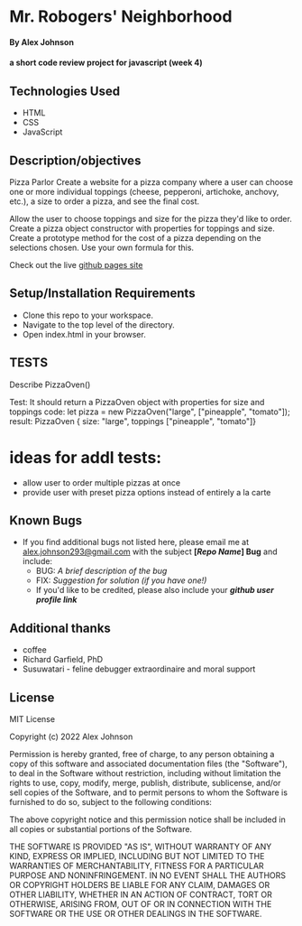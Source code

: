 # Mr. Robogers' Neighborhood

#### By Alex Johnson

#### a short code review project for javascript (week 4)

## Technologies Used

* HTML
* CSS
* JavaScript
<!-- * bootstrap -->

## Description/objectives
Pizza Parlor
Create a website for a pizza company where a user can choose one or more individual toppings (cheese, pepperoni, artichoke, anchovy, etc.), a size to order a pizza, and see the final cost.

Allow the user to choose toppings and size for the pizza they'd like to order.
Create a pizza object constructor with properties for toppings and size.
Create a prototype method for the cost of a pizza depending on the selections chosen. Use your own formula for this.


Check out the live [github pages site](https://alexiusvdt.github.io/code-review4/)

## Setup/Installation Requirements

* Clone this repo to your workspace.
* Navigate to the top level of the directory.
* Open index.html in your browser.

## TESTS

Describe PizzaOven()

Test: It should return a PizzaOven object with properties for size and toppings
code: let pizza = new PizzaOven("large", ["pineapple", "tomato"]);
result: PizzaOven { size: "large", toppings ["pineapple", "tomato"]}



# ideas for addl tests:
* allow user to order multiple pizzas at once
* provide user with preset pizza options instead of entirely a la carte

## Known Bugs

* If you find additional bugs not listed here, please email me at alex.johnson293@gmail.com with the subject **[_Repo Name_] Bug** and include:
  * BUG: _A brief description of the bug_
  * FIX: _Suggestion for solution (if you have one!)_
  * If you'd like to be credited, please also include your **_github user profile link_**


## Additional thanks

* coffee
* Richard Garfield, PhD
* Susuwatari - feline debugger extraordinaire and moral support


## License
MIT License

Copyright (c) 2022 Alex Johnson

Permission is hereby granted, free of charge, to any person obtaining a copy
of this software and associated documentation files (the "Software"), to deal
in the Software without restriction, including without limitation the rights
to use, copy, modify, merge, publish, distribute, sublicense, and/or sell
copies of the Software, and to permit persons to whom the Software is
furnished to do so, subject to the following conditions:

The above copyright notice and this permission notice shall be included in all
copies or substantial portions of the Software.

THE SOFTWARE IS PROVIDED "AS IS", WITHOUT WARRANTY OF ANY KIND, EXPRESS OR
IMPLIED, INCLUDING BUT NOT LIMITED TO THE WARRANTIES OF MERCHANTABILITY,
FITNESS FOR A PARTICULAR PURPOSE AND NONINFRINGEMENT. IN NO EVENT SHALL THE
AUTHORS OR COPYRIGHT HOLDERS BE LIABLE FOR ANY CLAIM, DAMAGES OR OTHER
LIABILITY, WHETHER IN AN ACTION OF CONTRACT, TORT OR OTHERWISE, ARISING FROM,
OUT OF OR IN CONNECTION WITH THE SOFTWARE OR THE USE OR OTHER DEALINGS IN THE
SOFTWARE.
